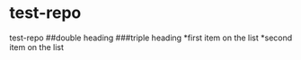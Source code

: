 # test-repo
test-repo
##double heading
###triple heading
*first item on the list
*second item on the list
